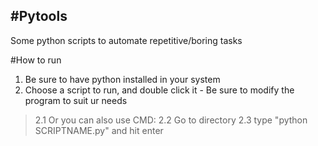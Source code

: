 #Pytools
----------------------
Some python scripts to automate repetitive/boring tasks

#How to run
1. Be sure to have python installed in your system
2. Choose a script to run, and double click it - Be sure to modify the program to suit ur needs
> 2.1 Or you can also use CMD:
> 2.2 Go to directory
> 2.3 type "python SCRIPTNAME.py" and hit enter
